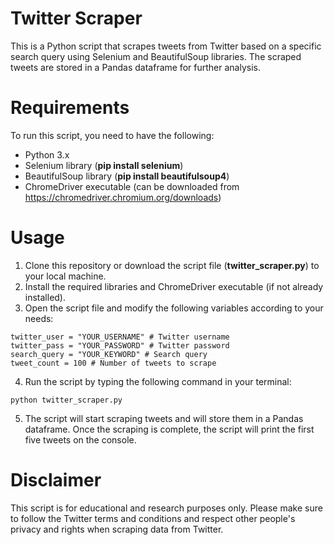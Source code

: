 # Twitter Scraper
This is a Python script that scrapes tweets from Twitter based on a specific search query using Selenium and BeautifulSoup libraries. The scraped tweets are stored in a Pandas dataframe for further analysis.

# Requirements
To run this script, you need to have the following:
* Python 3.x
* Selenium library (**pip install selenium**)
* BeautifulSoup library (**pip install beautifulsoup4**)
* ChromeDriver executable (can be downloaded from https://chromedriver.chromium.org/downloads)

# Usage
1. Clone this repository or download the script file (**twitter_scraper.py**) to your local machine.
2. Install the required libraries and ChromeDriver executable (if not already installed).
3. Open the script file and modify the following variables according to your needs:
```
twitter_user = "YOUR_USERNAME" # Twitter username
twitter_pass = "YOUR_PASSWORD" # Twitter password
search_query = "YOUR_KEYWORD" # Search query
tweet_count = 100 # Number of tweets to scrape
```
4. Run the script by typing the following command in your terminal:
```
python twitter_scraper.py
```
5. The script will start scraping tweets and will store them in a Pandas dataframe. Once the scraping is complete, the script will print the first five tweets on the console.

# Disclaimer
This script is for educational and research purposes only. Please make sure to follow the Twitter terms and conditions and respect other people's privacy and rights when scraping data from Twitter.
